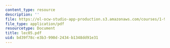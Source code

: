 ```yaml
---
content_type: resource
description: ''
file: https://ol-ocw-studio-app-production.s3.amazonaws.com/courses/1-978-from-nano-to-macro-introduction-to-atomistic-modeling-techniques-january-iap-2007/bd39f78ce3b3990d2434b1348dd91e31_lec05.pdf
file_type: application/pdf
resourcetype: Document
title: lec05.pdf
uid: bd39f78c-e3b3-990d-2434-b1348dd91e31
---
```

